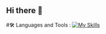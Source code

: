 ## Hi there 👋

#🛠️ Languages and Tools :
[![My Skills](https://skillicons.dev/icons?i=java,kotlin,nodejs,figma&theme=light)](https://skillicons.dev)
